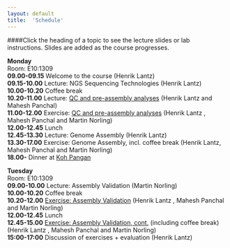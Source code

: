 ```yaml
---
layout: default
title:  'Schedule'
---
```


####Click the heading of a topic to see the lecture slides or lab instructions. Slides are added as the course progresses.

**Monday**  
Room: E10:1309  
**09.00-09.15** Welcome to the course (Henrik Lantz)  
**09.15-10.00** Lecture: NGS Sequencing Technologies (Henrik Lantz)  
**10.00-10.20** Coffee break  
**10.20-11.00** Lecture: [QC and pre-assembly analyses](lectures/QC.ppt) (Henrik Lantz and Mahesh Panchal)  
**11.00-12.00** Exercise: [QC and pre-assembly analyses](exercises/QC) (Henrik Lantz , Mahesh Panchal and Martin Norling)  
**12.00-12.45** Lunch  
**12.45-13.30** Lecture: Genome Assembly (Henrik Lantz)  
**13.30-17.00** Exercise: Genome Assembly, incl. coffee break  (Henrik Lantz, Mahesh Panchal and Martin Norling)  
**18.00-** Dinner at [Koh Pangan](https://www.google.se/maps/place/Restaurang+Koh+Phangan/@59.8570982,17.6308343,17z/data=!4m5!1m2!3m1!2sRestaurang+Koh+Phangan!3m1!1s0x0000000000000000:0x4b004e395b108348)  

**Tuesday**  
Room: E10:1309  
**09.00-10.00** Lecture: Assembly Validation (Martin Norling)  
**10.00-10.20** Coffee break  
**10.20-12.00** [Exercise: Assembly Validation](exercises/denovo_validation) (Henrik Lantz , Mahesh Panchal and Martin Norling)  
**12.00-12.45** Lunch  
**12.45-15.00** [Exercise: Assembly Validation, cont.](exercises/denovo_validation) (including coffee break) (Henrik Lantz , Mahesh Panchal and Martin Norling)  
**15:00-17:00** Discussion of exercises + evaluation (Henrik Lantz)  
